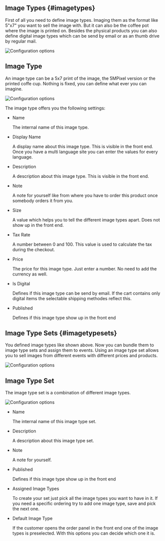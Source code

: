 ## Image Types {#imagetypes}

First of all you need to define image types. Imaging them as the format like 5"x7" you want to sell the image with. But it can also be the coffee pot where the image is printed on. Besides the physical products you can also define digital image types which can be send by email or as an thumb drive by regular mail. 

![Configuration options](img/backend/backend_imagetypes.jpg)

## Image Type

An image type can be a 5x7 print of the image, the 5MPixel version or the printed coffe cup. Nothing is fixed, you can define what ever you can imagine.

![Configuration options](img/backend/backend_imagetype.jpg)

The image type offers you the following settings:

- Name

	The internal name of this image type.

- Display Name

	A display name about this image type. This is visible in the front end. Once you have a multi language site you can enter the values for every language. 

- Description

	A description about this image type. This is visible in the front end.

- Note

	A note for yourself like from where you have to order this product once somebody orders it from you.

- Size

	A value which helps you to tell the different image types apart. Does not show up in the front end.

- Tax Rate

	A number between 0 and 100. This value is used to calculate the tax during the checkout.

- Price

	The price for this image type. Just enter a number. No need to add the currency as well.

- Is Digital

	Defines if this image type can be send by email. If the cart contains only digital items the selectable shipping methodes reflect this.

- Published

	Defines if this image type show up in the front end


## Image Type Sets {#imagetypesets}

You defined image types like shown above. Now you can bundle them to image type sets and assign them to events. Using an image type set allows you to sell images from different events with different prices and products.

![Configuration options](img/backend/backend_imagetypesets.jpg)

## Image Type Set

The image type set is a combination of different image types.

![Configuration options](img/backend/backend_imagetypeset.jpg)

- Name

	The internal name of this image type set.

- Description

	A description about this image type set.

- Note

	A note for yourself.

- Published

	Defines if this image type show up in the front end

- Assigned Image Types 
	
	To create your set just pick all the image types you want to have in it. If you need a specific ordering try to add one image type, save and pick the next one.

- Default Image Type

	If the customer opens the order panel in the front end one of the image types is preselected. With this options you can decide which one it is.